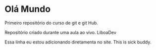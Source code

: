 # Olá Mundo
 Primeiro repositório do curso de git e git Hub. 

Repositório criado durante uma aula ao vivo. 
LiboaDev

Essa linha eu estou adicionando diretamenta no site. This is sick buddy. 

